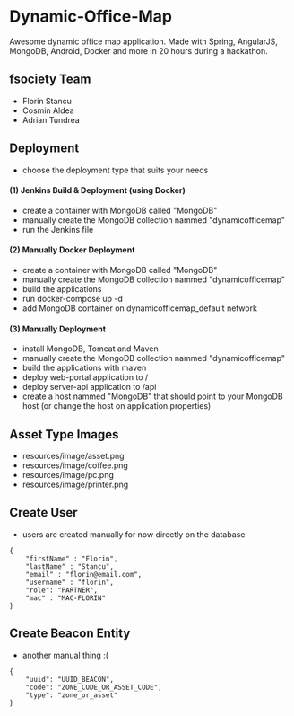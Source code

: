 # Dynamic-Office-Map

Awesome dynamic office map application. Made with Spring, AngularJS, MongoDB, Android, Docker and more in 20 hours during a hackathon.

## fsociety Team ##

- Florin Stancu
- Cosmin Aldea
- Adrian Tundrea

## Deployment ## 
- choose the deployment type that suits your needs

#### (1) Jenkins Build & Deployment (using Docker) ####
- create a container with MongoDB called "MongoDB"
- manually create the MongoDB collection nammed "dynamicofficemap"
- run the Jenkins file

#### (2) Manually Docker Deployment ####
- create a container with MongoDB called "MongoDB"
- manually create the MongoDB collection nammed "dynamicofficemap"
- build the applications
- run docker-compose up -d
- add MongoDB container on dynamicofficemap_default network

#### (3) Manually Deployment ####

- install MongoDB, Tomcat and Maven
- manually create the MongoDB collection nammed "dynamicofficemap"
- build the applications with maven
- deploy web-portal application to /
- deploy server-api application to /api
- create a host nammed "MongoDB" that should point to your MongoDB host (or change the host on application.properties)

## Asset Type Images ##
- resources/image/asset.png
- resources/image/coffee.png
- resources/image/pc.png
- resources/image/printer.png

## Create User ##
- users are created manually for now directly on the database

```
{
	"firstName" : "Florin",
	"lastName" : "Stancu",
	"email" : "florin@email.com",
	"username" : "florin",
	"role": "PARTNER",
	"mac" : "MAC-FLORIN"
}
```

## Create Beacon Entity ##
- another manual thing :( 

```
{
	"uuid": "UUID_BEACON",
	"code": "ZONE_CODE_OR_ASSET_CODE",
	"type": "zone_or_asset"
}
```